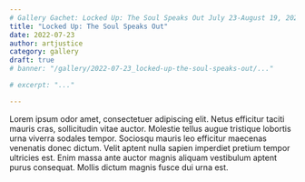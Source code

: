 ```yaml
---
# Gallery Gachet: Locked Up: The Soul Speaks Out July 23-August 19, 2022
title: "Locked Up: The Soul Speaks Out"
date: 2022-07-23
author: artjustice
category: gallery
draft: true
# banner: "/gallery/2022-07-23_locked-up-the-soul-speaks-out/..."

# excerpt: "..."

---
```


Lorem ipsum odor amet, consectetuer adipiscing elit. Netus efficitur taciti mauris cras, sollicitudin vitae auctor. Molestie tellus augue tristique lobortis urna viverra sodales tempor. Sociosqu mauris leo efficitur maecenas venenatis donec dictum. Velit aptent nulla sapien imperdiet pretium tempor ultricies est. Enim massa ante auctor magnis aliquam vestibulum aptent purus consequat. Mollis dictum magnis fusce dui urna est.